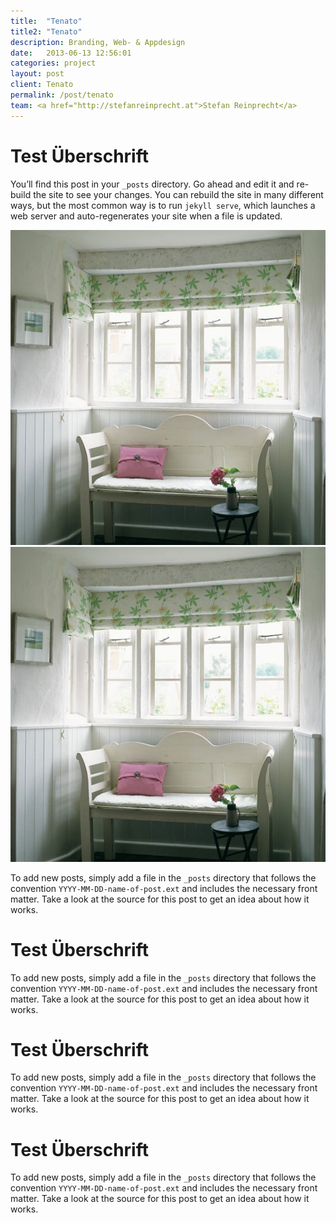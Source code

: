 ```yaml
---
title:  "Tenato"
title2: "Tenato"
description: Branding, Web- & Appdesign
date:   2013-06-13 12:56:01
categories: project
layout: post
client: Tenato
permalink: /post/tenato
team: <a href="http://stefanreinprecht.at">Stefan Reinprecht</a>
---
```


# Test Überschrift

You’ll find this post in your `_posts` directory. Go ahead and edit it and re-build the site to see your changes. You can rebuild the site in many different ways, but the most common way is to run `jekyll serve`, which launches a web server and auto-regenerates your site when a file is updated.

![My helpful screenshot](/images/Bay-watch.jpg)
![My helpful screenshot](/images/Bay-watch.jpg)

To add new posts, simply add a file in the `_posts` directory that follows the convention `YYYY-MM-DD-name-of-post.ext` and includes the necessary front matter. Take a look at the source for this post to get an idea about how it works.

# Test Überschrift

To add new posts, simply add a file in the `_posts` directory that follows the convention `YYYY-MM-DD-name-of-post.ext` and includes the necessary front matter. Take a look at the source for this post to get an idea about how it works.

# Test Überschrift

To add new posts, simply add a file in the `_posts` directory that follows the convention `YYYY-MM-DD-name-of-post.ext` and includes the necessary front matter. Take a look at the source for this post to get an idea about how it works.

# Test Überschrift

To add new posts, simply add a file in the `_posts` directory that follows the convention `YYYY-MM-DD-name-of-post.ext` and includes the necessary front matter. Take a look at the source for this post to get an idea about how it works.
